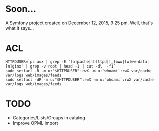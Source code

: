 Soon...
==========

A Symfony project created on December 12, 2015, 9:25 pm.
Well, that's what it says...

ACL
=====
```shell
HTTPDUSER=`ps aux | grep -E '[a]pache|[h]ttpd|[_]www|[w]ww-data|[n]ginx' | grep -v root | head -1 | cut -d\  -f1`
sudo setfacl -R -m u:"$HTTPDUSER":rwX -m u:`whoami`:rwX var/cache var/logs web/images/feeds
sudo setfacl -dR -m u:"$HTTPDUSER":rwX -m u:`whoami`:rwX var/cache var/logs web/images/feeds
```

TODO
=====
- Categories/Lists/Groups in catalog
- Improve OPML import